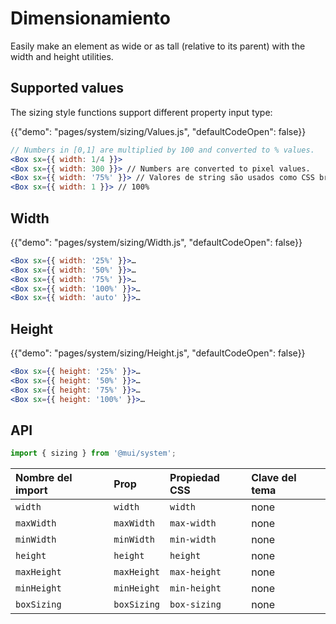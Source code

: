 # Dimensionamiento

<p class="description">Easily make an element as wide or as tall (relative to its parent) with the width and height utilities.</p>

## Supported values

The sizing style functions support different property input type:

{{"demo": "pages/system/sizing/Values.js", "defaultCodeOpen": false}}

```jsx
// Numbers in [0,1] are multiplied by 100 and converted to % values.
<Box sx={{ width: 1/4 }}>
<Box sx={{ width: 300 }}> // Numbers are converted to pixel values.
<Box sx={{ width: '75%' }}> // Valores de string são usados como CSS bruto.
<Box sx={{ width: 1 }}> // 100%
```

## Width

{{"demo": "pages/system/sizing/Width.js", "defaultCodeOpen": false}}

```jsx
<Box sx={{ width: '25%' }}>…
<Box sx={{ width: '50%' }}>…
<Box sx={{ width: '75%' }}>…
<Box sx={{ width: '100%' }}>…
<Box sx={{ width: 'auto' }}>…
```

## Height

{{"demo": "pages/system/sizing/Height.js", "defaultCodeOpen": false}}

```jsx
<Box sx={{ height: '25%' }}>…
<Box sx={{ height: '50%' }}>…
<Box sx={{ height: '75%' }}>…
<Box sx={{ height: '100%' }}>…
```

## API

```js
import { sizing } from '@mui/system';
```

| Nombre del import | Prop        | Propiedad CSS | Clave del tema |
|:----------------- |:----------- |:------------- |:-------------- |
| `width`           | `width`     | `width`       | none           |
| `maxWidth`        | `maxWidth`  | `max-width`   | none           |
| `minWidth`        | `minWidth`  | `min-width`   | none           |
| `height`          | `height`    | `height`      | none           |
| `maxHeight`       | `maxHeight` | `max-height`  | none           |
| `minHeight`       | `minHeight` | `min-height`  | none           |
| `boxSizing`       | `boxSizing` | `box-sizing`  | none           |
